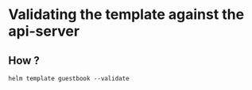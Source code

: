 # Validating the template against the api-server 

## How ? 

```
helm template guestbook --validate
```
